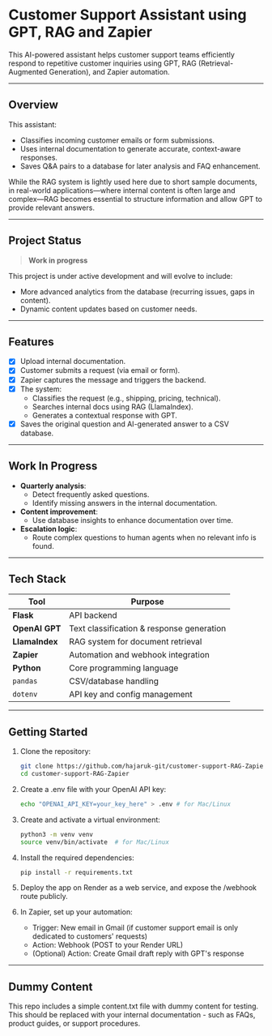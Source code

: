 # Customer Support Assistant using GPT, RAG and Zapier

This AI-powered assistant helps customer support teams efficiently respond to repetitive customer inquiries using GPT, RAG (Retrieval-Augmented Generation), and Zapier automation.

---

## Overview

This assistant:
- Classifies incoming customer emails or form submissions.
- Uses internal documentation to generate accurate, context-aware responses.
- Saves Q&A pairs to a database for later analysis and FAQ enhancement.

While the RAG system is lightly used here due to short sample documents, in real-world applications—where internal content is often large and complex—RAG becomes essential to structure information and allow GPT to provide relevant answers.

---

## Project Status

> **Work in progress**

This project is under active development and will evolve to include:
- More advanced analytics from the database (recurring issues, gaps in content).
- Dynamic content updates based on customer needs.

---

## Features

- [x] Upload internal documentation.
- [x] Customer submits a request (via email or form).
- [x] Zapier captures the message and triggers the backend.
- [x] The system:
  - Classifies the request (e.g., shipping, pricing, technical).
  - Searches internal docs using RAG (LlamaIndex).
  - Generates a contextual response with GPT.
- [x] Saves the original question and AI-generated answer to a CSV database.

---

## Work In Progress

- **Quarterly analysis**:
  - Detect frequently asked questions.
  - Identify missing answers in the internal documentation.
- **Content improvement**:
  - Use database insights to enhance documentation over time.
- **Escalation logic**:
  - Route complex questions to human agents when no relevant info is found.

---

## Tech Stack

| Tool        | Purpose                              |
|-------------|--------------------------------------|
| **Flask**   | API backend                          |
| **OpenAI GPT** | Text classification & response generation |
| **LlamaIndex** | RAG system for document retrieval |
| **Zapier**  | Automation and webhook integration   |
| **Python**  | Core programming language            |
| `pandas`    | CSV/database handling                |
| `dotenv`    | API key and config management        |

---

## Getting Started

1. Clone the repository:
   ```bash
   git clone https://github.com/hajaruk-git/customer-support-RAG-Zapier.git
   cd customer-support-RAG-Zapier
   ```

2. Create a .env file with your OpenAI API key:
   ```bash
   echo "OPENAI_API_KEY=your_key_here" > .env # for Mac/Linux
    ```

3. Create and activate a virtual environment:
    ```bash
    python3 -m venv venv
    source venv/bin/activate  # for Mac/Linux
    ```

4. Install the required dependencies:
    ```bash
    pip install -r requirements.txt
    ```

5. Deploy the app on Render as a web service, and expose the /webhook route publicly.

6. In Zapier, set up your automation:
    - Trigger: New email in Gmail (if customer support email is only dedicated to customers' requests)
    - Action: Webhook (POST to your Render URL)
    - (Optional) Action: Create Gmail draft reply with GPT's response

---

## Dummy Content

This repo includes a simple content.txt file with dummy content for testing. This should be replaced with your internal documentation - such as FAQs, product guides, or support procedures.